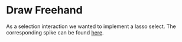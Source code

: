 # Draw Freehand

As a selection interaction we wanted to implement a lasso select. The corresponding spike can be found [here](./drawSpike.md). 